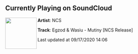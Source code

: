 ## Currently Playing on SoundCloud

[<img align="left" width="100" src="https://i1.sndcdn.com/artworks-IzyJY3SdJjhWaIVr-B7wc3w-t50x50.jpg">](https://soundcloud.com/nocopyrightsounds/egzod-wasiu-mutiny-ncs-release)

**Artist**: NCS 

**Track**: Egzod & Wasiu - Mutiny [NCS Release]

Last updated at 09/17/2020 14:06
